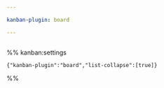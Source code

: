 ```yaml
---

kanban-plugin: board

---
```


## 





%% kanban:settings
```
{"kanban-plugin":"board","list-collapse":[true]}
```
%%